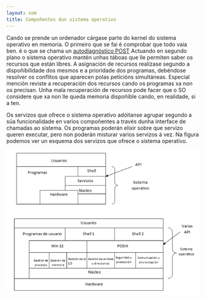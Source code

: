```yaml
---
layout: som
title: Compoñentes dun sistema operativo
---
```


Cando se prende un ordenador cárgase parte do kernel do sistema operativo en memoria. O primeiro que se fai é comprobar que todo vaia ben. é o que se chama un [autodiagnóstico POST]({{site.url}}/som/autodiagnostico)
Actuando en segundo plano o sistema operativo mantén unhas táboas que lle permiten saber os recursos que están libres. A asignación de recursos realízase segundo a dispoñibilidade dos mesmos e a prioridade dos programas, debéndose resolver os conflitos que aparecen polas peticións simultáneas. Especial mención reviste a recuperación dos recursos cando os programas xa non os precisan. Unha mala recuperación de recursos pode facer que o SO considere que xa non lle queda memoria dispoñible cando, en realidade, si a ten.

Os servizos que ofrece o sistema operativo adóitanse agrupar segundo a súa funcionalidade en varios compoñentes a través dunha interface de chamadas ao sistema. Os programas poderán elixir sobre que servizo queren executar, pero non poderán misturar varios servizos á vez. Na figura  podemos ver un esquema dos servizos que ofrece o sistema operativo.

<img align="center" src="/imaxes/unid.png">
